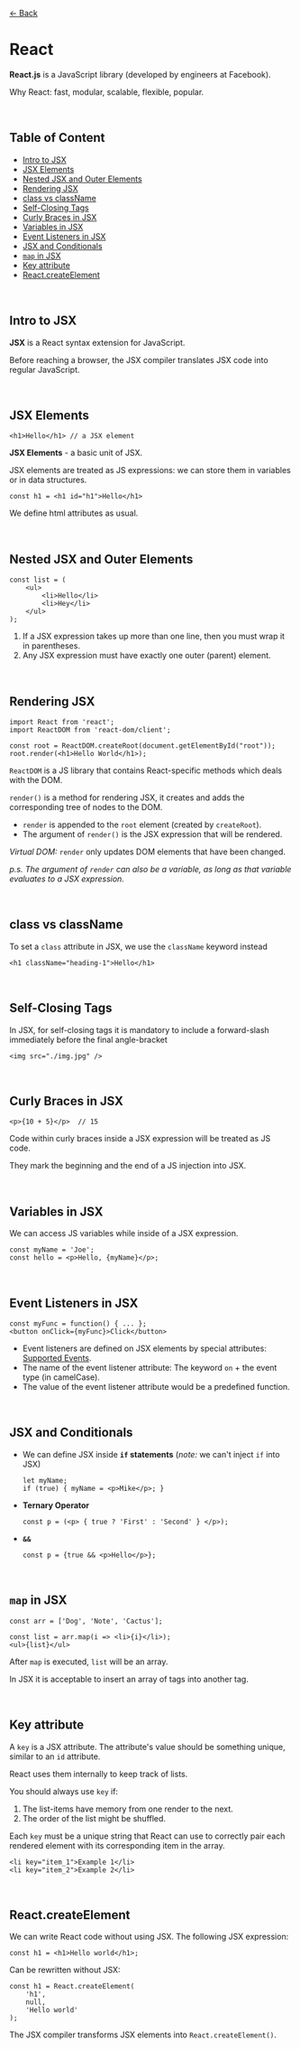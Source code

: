 [&larr; Back](./README.md)

# **React**

**React.js** is a JavaScript library (developed by engineers at Facebook).

Why React: fast, modular, scalable, flexible, popular.

<br>

## **Table of Content**

- [Intro to JSX](#intro-to-jsx)
- [JSX Elements](#jsx-elements)
- [Nested JSX and Outer Elements](#nested-jsx-and-outer-elements)
- [Rendering JSX](#rendering-jsx)
- [class vs className](#class-vs-classname)
- [Self-Closing Tags](#self-closing-tags)
- [Curly Braces in JSX](#curly-braces-in-jsx)
- [Variables in JSX](#variables-in-jsx)
- [Event Listeners in JSX](#event-listeners-in-jsx)
- [JSX and Conditionals](#jsx-and-conditionals)
- [`map` in JSX](#map-in-jsx)
- [Key attribute](#key-attribute)
- [React.createElement](#reactcreateelement)

<br>

## Intro to JSX

**JSX** is a React syntax extension for JavaScript.

Before reaching a browser, the JSX compiler translates JSX code into regular JavaScript.

<br>

## JSX Elements

```JSX
<h1>Hello</h1> // a JSX element
```

**JSX Elements** - a basic unit of JSX.

JSX elements are treated as JS expressions: we can store them in variables or in data structures.

```JSX
const h1 = <h1 id="h1">Hello</h1>
```

We define html attributes as usual.

<br>

## Nested JSX and Outer Elements

```JSX
const list = (
    <ul>
        <li>Hello</li>
        <li>Hey</li>
    </ul>
);
```

1. If a JSX expression takes up more than one line, then you must wrap it in parentheses.
2. Any JSX expression must have exactly one outer (parent) element.

<br>

## Rendering JSX

```JSX
import React from 'react';
import ReactDOM from 'react-dom/client';

const root = ReactDOM.createRoot(document.getElementById("root"));
root.render(<h1>Hello World</h1>);
```

`ReactDOM` is a JS library that contains React-specific methods which deals with the DOM.

`render()` is a method for rendering JSX, it creates and adds the corresponding tree of nodes to the DOM.

- `render` is appended to the `root` element (created by `createRoot`).
- The argument of `render()` is the JSX expression that will be rendered.

_Virtual DOM:_ `render` only updates DOM elements that have been changed.

_p.s. The argument of `render` can also be a variable, as long as that variable evaluates to a JSX expression._

<br>

## class vs className

To set a `class` attribute in JSX, we use the `className` keyword instead

```JSX
<h1 className="heading-1">Hello</h1>
```

<br>

## Self-Closing Tags

In JSX, for self-closing tags it is mandatory to include a forward-slash immediately before the final angle-bracket

```JSX
<img src="./img.jpg" />
```

<br>

## Curly Braces in JSX

```JSX
<p>{10 + 5}</p>  // 15
```

Code within curly braces inside a JSX expression will be treated as JS code.

They mark the beginning and the end of a JS injection into JSX.

<br>

## Variables in JSX

We can access JS variables while inside of a JSX expression.

```JSX
const myName = 'Joe';
const hello = <p>Hello, {myName}</p>;
```

<br>

## Event Listeners in JSX

```JSX
const myFunc = function() { ... };
<button onClick={myFunc}>Click</button>
```

- Event listeners are defined on JSX elements by special attributes: [Supported Events](https://reactjs.org/docs/events.html#supported-events).
- The name of the event listener attribute: The keyword `on` + the event type (in camelCase).
- The value of the event listener attribute would be a predefined function.

<br>

## JSX and Conditionals

- We can define JSX inside **`if` statements** (_note:_ we can't inject `if` into JSX)

  ```JSX
  let myName;
  if (true) { myName = <p>Mike</p>; }
  ```

- **Ternary Operator**

  ```JSX
  const p = (<p> { true ? 'First' : 'Second' } </p>);
  ```

- **`&&`**

  ```JSX
  const p = {true && <p>Hello</p>};
  ```

<br>

## `map` in JSX

```JSX
const arr = ['Dog', 'Note', 'Cactus'];

const list = arr.map(i => <li>{i}</li>);
<ul>{list}</ul>
```

After `map` is executed, `list` will be an array.

In JSX it is acceptable to insert an array of tags into another tag.

<br>

## Key attribute

A `key` is a JSX attribute. The attribute's value should be something unique, similar to an `id` attribute.

React uses them internally to keep track of lists.

You should always use `key` if:

1. The list-items have memory from one render to the next.
2. The order of the list might be shuffled.

Each `key` must be a unique string that React can use to correctly pair each rendered element with its corresponding item in the array.

```JSX
<li key="item_1">Example 1</li>
<li key="item_2">Example 2</li>
```

<br>

## React.createElement

We can write React code without using JSX. The following JSX expression:

```JSX
const h1 = <h1>Hello world</h1>;
```

Can be rewritten without JSX:

```JSX
const h1 = React.createElement(
    'h1',
    null,
    'Hello world'
);
```

The JSX compiler transforms JSX elements into `React.createElement()`.

<br>

